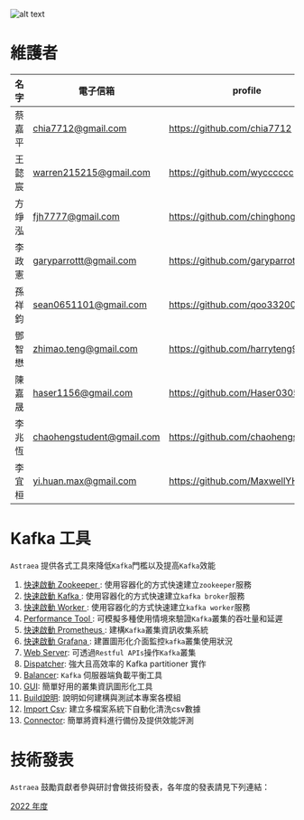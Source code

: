 ![alt text](./logo/opening.gif)

# 維護者

| 名字  | 電子信箱                      | profile                            |
|-----|---------------------------|------------------------------------|
| 蔡嘉平 | chia7712@gmail.com        | https://github.com/chia7712        |
| 王懿宸 | warren215215@gmail.com    | https://github.com/wycccccc        |
| 方竫泓 | fjh7777@gmail.com         | https://github.com/chinghongfang   |
| 李政憲 | garyparrottt@gmail.com    | https://github.com/garyparrot      |
| 孫祥鈞 | sean0651101@gmail.com     | https://github.com/qoo332001       |
| 鄧智懋 | zhimao.teng@gmail.com     | https://github.com/harryteng9527   |
| 陳嘉晟 | haser1156@gmail.com       | https://github.com/Haser0305       |
| 李兆恆 | chaohengstudent@gmail.com | https://github.com/chaohengstudent |
| 李宜桓 | yi.huan.max@gmail.com     | https://github.com/MaxwellYHL      |

# Kafka 工具

`Astraea` 提供各式工具來降低`Kafka`門檻以及提高`Kafka`效能

1. [快速啟動 Zookeeper ](./docs/run_zookeeper.md): 使用容器化的方式快速建立`zookeeper`服務
2. [快速啟動 Kafka ](./docs/run_kafka_broker.md): 使用容器化的方式快速建立`kafka broker`服務
3. [快速啟動 Worker ](./docs/run_kafka_worker.md): 使用容器化的方式快速建立`kafka worker`服務
4. [Performance Tool ](./docs/performance_benchmark.md): 可模擬多種使用情境來驗證`Kafka`叢集的吞吐量和延遲
5. [快速啟動 Prometheus ](./docs/run_prometheus.md):  建構`Kafka`叢集資訊收集系統
6. [快速啟動 Grafana ](./docs/run_grafana.md): 建置圖形化介面監控`kafka`叢集使用狀況
7. [Web Server](./docs/web_server/README.md): 可透過`Restful APIs`操作`Kafka`叢集 
8. [Dispatcher](docs/dispatcher/README.md): 強大且高效率的 Kafka partitioner 實作
9. [Balancer](docs/balancer/README.md): `Kafka` 伺服器端負載平衡工具
10. [GUI](docs/gui/README.md): 簡單好用的叢集資訊圖形化工具
11. [Build說明](docs/build_project.md): 說明如何建構與測試本專案各模組
12. [Import Csv](./docs/import_csv.md): 建立多檔案系統下自動化清洗csv數據
13. [Connector](./docs/connector/README.md): 簡單將資料進行備份及提供效能評測

# 技術發表

`Astraea` 鼓勵貢獻者參與研討會做技術發表，各年度的發表請見下列連結：

[2022 年度](https://github.com/skiptests/astraea/issues/238)